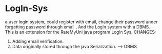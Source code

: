# LogIn-Sys
a user login system, could register with email, change their password under forgetting password through email . And the LogIn system with a DBMS.
This is an extension for the RateMyUni java program LogIn Sys.
CHANGES:
1. Adding email verification.
2. Data originally stored through the java Serialization. --> DBMS
